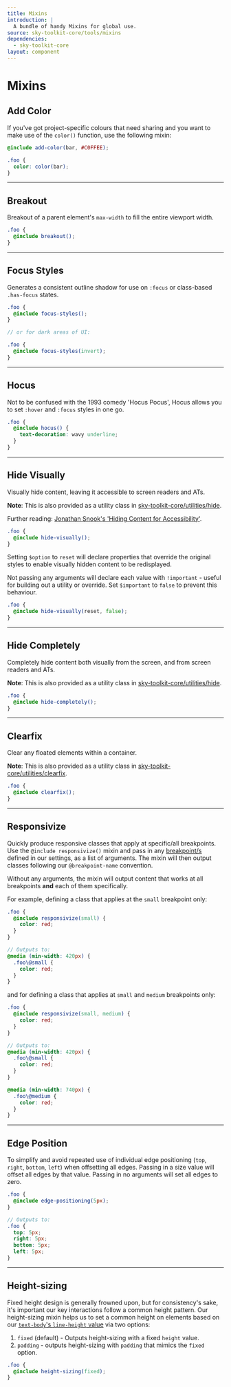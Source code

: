```yaml
---
title: Mixins
introduction: |
  A bundle of handy Mixins for global use.
source: sky-toolkit-core/tools/mixins
dependencies:
  - sky-toolkit-core
layout: component
---
```


# Mixins

## Add Color

If you've got project-specific colours that need sharing and you want to make
use of the `color()` function, use the following mixin:

```scss { "render": false }
@include add-color(bar, #C0FFEE);

.foo {
  color: color(bar);
}
```

---

## Breakout

Breakout of a parent element's `max-width` to fill the entire viewport width.

```scss { "render": false }
.foo {
  @include breakout();
}
```

---

## Focus Styles

Generates a consistent outline shadow for use on `:focus` or class-based 
`.has-focus` states.

```scss { "render": false }
.foo {
  @include focus-styles();
}

// or for dark areas of UI:

.foo {
  @include focus-styles(invert);
}
```

---

## Hocus

Not to be confused with the 1993 comedy 'Hocus Pocus', Hocus allows you to set `:hover` and
`:focus` styles in one go.

```scss { "render": false }
.foo {
  @include hocus() {
    text-decoration: wavy underline;
  }
}
```

---

## Hide Visually

Visually hide content, leaving it accessible to screen readers and ATs.

**Note**: This is also provided as a utility class in [sky-toolkit-core/utilities/hide](../../utilities/_hide.scss).

Further reading: [Jonathan Snook's 'Hiding Content for Accessibility'](http://snook.ca/archives/html_and_css/hiding-content-for-accessibility).

```scss { "render": false }
.foo {
  @include hide-visually();
}
```

Setting `$option` to `reset` will declare properties that override the original 
styles to enable visually hidden content to be redisplayed. 

Not passing any arguments will declare each value with `!important`  - useful for 
building out a utility or override. Set `$important` to `false` to prevent this behaviour.

```scss { "render": false }
.foo {
  @include hide-visually(reset, false);
}
```

---

## Hide Completely

Completely hide content both visually from the screen, and from screen readers
and ATs.

**Note**: This is also provided as a utility class in [sky-toolkit-core/utilities/hide](../../utilities/_hide.scss).

```scss { "render": false }
.foo {
  @include hide-completely();
}
```

---

## Clearfix

Clear any floated elements within a container.

**Note**: This is also provided as a utility class in [sky-toolkit-core/utilities/clearfix](../../utilities/_clearfix.scss).

```scss { "render": false }
.foo {
  @include clearfix();
}
```

---

## Responsivize

Quickly produce responsive classes that apply at specific/all breakpoints. Use
the `@include responsivize()` mixin and pass in any
[breakpoint/s](../settings/breakpoints.md) defined in our settings, as a list of
arguments. The mixin will then output classes following our `@breakpoint-name`
convention.

Without any arguments, the mixin will output content that works at
all breakpoints **and** each of them specifically.

For example, defining a class that applies at the `small` breakpoint only:

```scss { "render": false }
.foo {
  @include responsivize(small) {
    color: red;
  }
}

// Outputs to:
@media (min-width: 420px) {
  .foo\@small {
    color: red;
  }
}
```

and for defining a class that applies at `small` and `medium` breakpoints only:

```scss { "render": false }
.foo {
  @include responsivize(small, medium) {
    color: red;
  }
}

// Outputs to:
@media (min-width: 420px) {
  .foo\@small {
    color: red;
  }
}

@media (min-width: 740px) {
  .foo\@medium {
    color: red;
  }
}
```

---

## Edge Position

To simplify and avoid repeated use of individual edge positioning (`top`,
`right`, `bottom`, `left`) when offsetting all edges. Passing in a size value
will offset all edges by that value. Passing in no arguments will set all edges
to zero.

```scss { "render": false }
.foo {
  @include edge-positioning(5px);
}

// Outputs to:
.foo {
  top: 5px;
  right: 5px;
  bottom: 5px;
  left: 5px;
}
```

---

## Height-sizing

Fixed height design is generally frowned upon, but for consistency's sake, it's
important our key interactions follow a common height pattern. Our height-sizing
mixin helps us to set a common height on elements based on our [`text-body`'s 
`line-height` value](../settings/typography.md) via two options:

1. `fixed` (default) - Outputs height-sizing with a fixed `height` value.
2. `padding` - outputs height-sizing with `padding` that mimics the `fixed` 
   option.

```scss { "render": false }
.foo {
  @include height-sizing(fixed);
}
```
